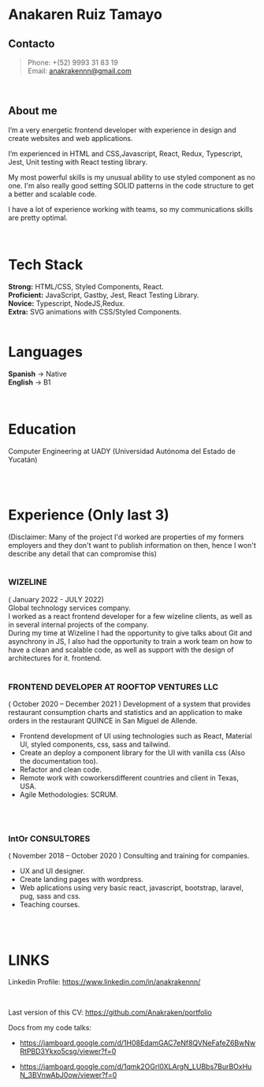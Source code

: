 # **Anakaren Ruiz Tamayo**


## Contacto
> Phone: +(52) 9993 31 83 19 <br>
> Email: anakrakennn@gmail.com

<br>

## About me

I’m a very energetic  frontend developer with experience in design and create websites and web applications. 

I’m experienced in HTML and CSS,Javascript, React, Redux, Typescript, Jest, Unit testing with React testing library.

My most powerful skills is my unusual ability to use styled component as no one. I'm also really good setting SOLID patterns in the code structure to get a better and scalable code.

I have a lot of experience working with teams, so my communications skills are pretty optimal.

<br>

# Tech Stack

**Strong:** HTML/CSS, Styled Components, React.
<br>
**Proficient:** JavaScript, Gastby, Jest, React Testing Library.
<br>
**Novice:** Typescript, NodeJS,Redux.
<br> 
**Extra:** SVG animations with CSS/Styled Components.
<br>
<br>

# Languages

__Spanish__ -> Native
<br>
__English__ -> B1


<br>

# Education
Computer Engineering at UADY (Universidad Autónoma del Estado de
Yucatán)

<br><br>

# Experience (Only last 3)

(Disclaimer: Many of the project I'd worked are properties of my formers employers and they don't want to publish information on then, hence I won't describe any detail that can compromise this)
<br>
<br>
### WIZELINE
( January 2022 - JULY 2022)
<br>
Global technology services company.
<br>
I worked as a react frontend developer for a few wizeline clients, as well as in several internal projects of the company.
<br>
During my time at Wizeline I had the opportunity to give talks about Git and asynchrony in JS, I also had the opportunity to train a work team on how to have a clean and scalable code, as well as support with the design of architectures for it. frontend.
<br>
<br>

### FRONTEND DEVELOPER AT ROOFTOP VENTURES LLC
( October 2020 – December 2021 )
Development of a system that provides restaurant consumption charts and statistics and an
application to make orders in the restaurant QUINCE in San Miguel de Allende.
- Frontend development of UI using technologies such as React, Material UI, styled
components, css, sass and tailwind.
- Create an deploy a component library for the UI with vanilla css (Also the documentation too).
- Refactor and clean code.
- Remote work with coworkersdifferent countries and client in Texas, USA.
- Agile Methodologies: SCRUM.
<br>
<br>

### IntOr CONSULTORES
( November 2018 – October 2020 )
Consulting and training for companies.
- UX and UI designer.
- Create landing pages with wordpress.
- Web aplications using very basic react, javascript, bootstrap, laravel, pug, sass and css.
- Teaching courses.

<br>
<br>

# LINKS

Linkedin Profile: https://www.linkedin.com/in/anakrakennn/

<br>

Last version of this CV: https://github.com/Anakraken/portfolio

Docs from my code talks:
- https://jamboard.google.com/d/1H08EdamGAC7eNf8QVNeFafeZ6BwNwRtPBD3Ykxo5csg/viewer?f=0

- https://jamboard.google.com/d/1qmk2OGrl0XLArgN_LUBbs7BurBOxHuN_3BVnwAbJ0ow/viewer?f=0
